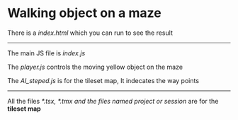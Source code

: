 # Walking object on a maze

<p>There is a <i>index.html</i> which you can run to see the result</p>
<hr/>
<p>The main JS file is <i>index.js</i></p>
<p>The <i>player.js</i> controls the moving yellow object on the maze</p>
<p>The <i>AI_steped.js</i> is for the tileset map, It indecates the way points</p>
<hr/>
<p>All the files <i>*.tsx, *.tmx and the files named project or session</i> are for the <b>tileset map</b></p>
